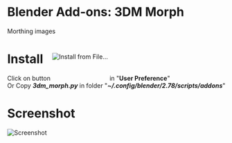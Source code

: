 # Blender Add-ons: 3DM Morph
Morthing images

# Install
Click on button <img style="position:relative;top:-50px;" src="https://1.bp.blogspot.com/-y9TvMKc4SsU/WLlhOmSH0KI/AAAAAAAACsU/SglrHcySQAs-4dPjhMCl-MCpOw6xKbILACKgB/s1600/install.png" alt="Install from File..." title="Install from File..." /> in "<b>User Preference</b>" <br>
Or Copy <b><i>3dm_morph.py</i></b> in folder "<b><i>~/.config/blender/2.78/scripts/addons</i></b>"

# Screenshot
<img border="0" src="https://1.bp.blogspot.com/-ZU4hbMCm40w/WVaYExBA-mI/AAAAAAAACzI/CjKLZudW0roEUFkShu3Lfe9sbcUKlpMxACPcBGAYYCw/s1600/%25D0%2595%25D0%25BA%25D1%2580%25D0%25B0%25D0%25BD.png" alt="Screenshot" title="Screenshot: Blender Add-ons: Morph" />
